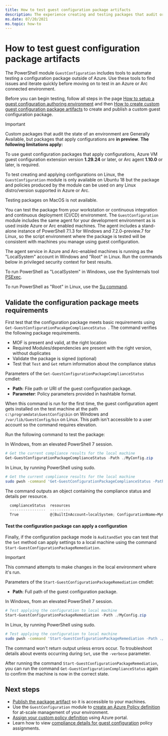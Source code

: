 ```yaml
---
title: How to test guest configuration package artifacts
description: The experience creating and testing packages that audit or apply configurations to machines.
ms.date: 07/20/2021
ms.topic: how-to
---
```

# How to test guest configuration package artifacts

The PowerShell module `GuestConfiguration` includes tools to automate
testing a configuration package outside of Azure. Use these tools to find issues
and iterate quickly before moving on to test in an Azure or Arc connected
environment.

Before you can begin testing, follow all steps in the page
[How to setup a guest configuration authoring environment](./guest-configuration-create-setup.md)
and then
[How to create custom guest configuration package artifacts](./guest-configuration-create.md)
to create and publish a custom guest configuration package.

> [!IMPORTANT]
> Custom packages that audit the state of an environment are Generally Available,
> but packages that apply configurations are **in preview**. **The following limitations apply:**
> 
> To use guest configuration packages that apply configurations, Azure VM guest
> configuration extension version **1.29.24** or later,
> or Arc agent **1.10.0** or later, is required.
> 
> To test creating and applying configurations on Linux, the 
> `GuestConfiguration` module is only available on Ubuntu 18 but the package
> and policies produced by the module can be used on any Linux distro/version
> supported in Azure or Arc.
>
> Testing packages on MacOS is not available.

You can test the package from your workstation or continuous integration and
continuous deployment (CI/CD) environment.  The `GuestConfiguration` module
includes the same agent for your development environment as is used inside Azure
or Arc enabled machines. The agent includes a stand-alone instance of PowerShell
7.1.3 for Windows and 7.2.0-preview.7 for Linux, so the script environment where
the package is tested will be consistent with machines you manage using guest
configuration.

The agent service in Azure and Arc-enabled machines is running as the
"LocalSystem" account in Windows and "Root" in Linux. Run the commands below in
privileged security context for best results.

To run PowerShell as "LocalSystem" in Windows, use the SysInternals tool
[PSExec](/sysinternals/downloads/psexec).

To run PowerShell as "Root" in Linux, use the
[Su command](https://manpages.ubuntu.com/manpages/man1/su.1.html).

## Validate the configuration package meets requirements

First test that the configuration package meets basic requirements using
`Get-GuestConfigurationPacakgeComplianceStatus `. The command verifies the
following package requirements.

- MOF is present and valid, at the right location
- Required Modules/dependencies are present with the right version, without
  duplicates
- Validate the package is signed (optional)
- Test that `Test` and `Get` return information about the compliance status

Parameters of the `Get-GuestConfigurationPackageComplianceStatus ` cmdlet:

- **Path**: File path or URI of the guest configuration package.
- **Parameter**: Policy parameters provided in hashtable format.

When this command is run for the first time, the guest configuration agent gets
installed on the test machine at the path `c:\programdata\GuestConfig\bin` on
Windows and `/var/lib/GuestConfig/bin` on Linux. This path isn't accessible to
a user account so the command requires elevation.

Run the following command to test the package:

In Windows, from an elevated PowerShell 7 session.

```powershell
# Get the current compliance results for the local machine
Get-GuestConfigurationPackageComplianceStatus -Path ./MyConfig.zip
```

In Linux, by running PowerShell using sudo.

```bash
# Get the current compliance results for the local machine
sudo pwsh -command 'Get-GuestConfigurationPackageComplianceStatus -Path ./MyConfig.zip'
```

The command outputs an object containing the compliance status and details
per resource.

```powershell
  complianceStatus  resources
  ----------------  ---------
  True              @{BuiltInAccount=localSystem; ConfigurationName=MyConfig; Credential=; Dependencies=System.Obje…
```

#### Test the configuration package can apply a configuration

Finally, if the configuration package mode is `AuditandSet` you can test that
the `Set` method can apply settings to a local machine using the command
`Start-GuestConfigurationPackageRemediation`.

> [!IMPORTANT]
> This command attempts to make changes in the local environment where
> it's run.

Parameters of the `Start-GuestConfigurationPackageRemediation` cmdlet:

- **Path**: Full path of the guest configuration package.

In Windows, from an elevated PowerShell 7 session.

```powershell
# Test applying the configuration to local machine
Start-GuestConfigurationPackageRemediation -Path ./MyConfig.zip
```

In Linux, by running PowerShell using sudo.

```bash
# Test applying the configuration to local machine
sudo pwsh -command 'Start-GuestConfigurationPackageRemediation -Path ./MyConfig.zip'
```

The command won't return output unless errors occur. To troubleshoot details
about events occurring during `Set`, use the `-verbose` parameter.

After running the command `Start-GuestConfigurationPackageRemediation`, you can
run the command `Get-GuestConfigurationComplianceStatus` again to confirm the
machine is now in the correct state.

## Next steps

- [Publish the package artifact](./guest-configuration-create-publish.md)
  so it is accessible to your machines.
- Use the `GuestConfiguration` module to
  [create an Azure Policy definition](./guest-configuration-create-definition.md)
  for at-scale management of your environment.
- [Assign your custom policy definition](../assign-policy-portal.md) using
  Azure portal.
- Learn how to view
  [compliance details for guest configuration](./determine-non-compliance.md#compliance-details-for-guest-configuration) policy assignments.
